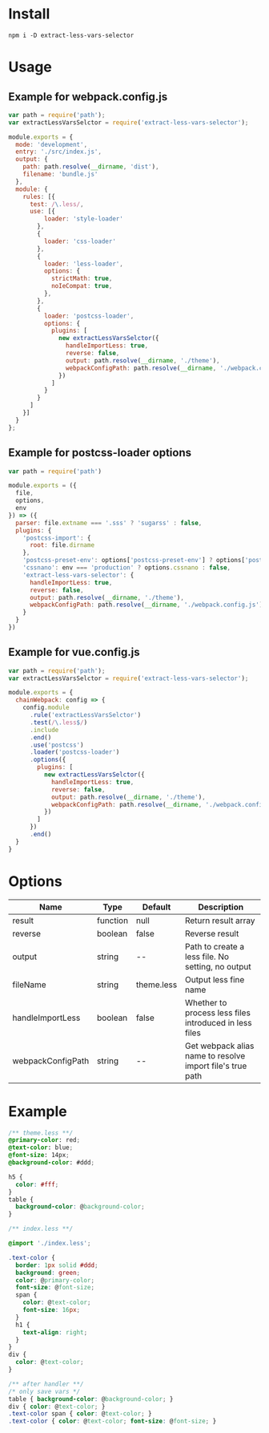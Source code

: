 # Install
```
npm i -D extract-less-vars-selector
```
# Usage
## Example for webpack.config.js
```js
var path = require('path');
var extractLessVarsSelctor = require('extract-less-vars-selector');

module.exports = {
  mode: 'development',
  entry: './src/index.js',
  output: {
    path: path.resolve(__dirname, 'dist'),
    filename: 'bundle.js'
  },
  module: {
    rules: [{
      test: /\.less/,
      use: [{
          loader: 'style-loader'
        },
        {
          loader: 'css-loader'
        },
        {
          loader: 'less-loader',
          options: {
            strictMath: true,
            noIeCompat: true,
          },
        },
        {
          loader: 'postcss-loader',
          options: {
            plugins: [
              new extractLessVarsSelctor({
                handleImportLess: true,
                reverse: false,
                output: path.resolve(__dirname, './theme'),
                webpackConfigPath: path.resolve(__dirname, './webpack.config.js')
              })
            ]
          }
        }
      ]
    }]
  }
};
```
## Example for postcss-loader options
```js
var path = require('path')

module.exports = ({
  file,
  options,
  env
}) => ({
  parser: file.extname === '.sss' ? 'sugarss' : false,
  plugins: {
    'postcss-import': {
      root: file.dirname
    },
    'postcss-preset-env': options['postcss-preset-env'] ? options['postcss-preset-env'] : false,
    'cssnano': env === 'production' ? options.cssnano : false,
    'extract-less-vars-selector': {
      handleImportLess: true,
      reverse: false,
      output: path.resolve(__dirname, './theme'),
      webpackConfigPath: path.resolve(__dirname, './webpack.config.js')
    }
  }
})
```
## Example for vue.config.js
```js
var path = require('path');
var extractLessVarsSelctor = require('extract-less-vars-selector');

module.exports = {
  chainWebpack: config => {
    config.module
      .rule('extractLessVarsSelctor')
      .test(/\.less$/)
      .include
      .end()
      .use('postcss')
      .loader('postcss-loader')
      .options({
        plugins: [
          new extractLessVarsSelctor({
            handleImportLess: true,
            reverse: false,
            output: path.resolve(__dirname, './theme'),
            webpackConfigPath: path.resolve(__dirname, './webpack.config.js')
          })
        ]
      })
      .end()
  }
}
```
# Options

|Name|Type|Default|Description|
| --- | --- | --- | --- |
| result | function | null | Return result array |
|reverse| boolean | false | Reverse result |
|output| string | -- | Path to create a less file. No setting, no output |
|fileName| string | theme.less | Output less fine name |
|handleImportLess| boolean | false | Whether to process less files introduced in less files |
| webpackConfigPath | string | -- | Get webpack alias name to resolve import file's true path |

# Example

```css
/** theme.less **/
@primary-color: red;
@text-color: blue;
@font-size: 14px;
@background-color: #ddd;

h5 {
  color: #fff;
}
table {
  background-color: @background-color;
}
```
```css
/** index.less **/

@import './index.less';

.text-color {
  border: 1px solid #ddd;
  background: green;
  color: @primary-color;
  font-size: @font-size;
  span {
    color: @text-color;
    font-size: 16px;
  }
  h1 {
    text-align: right;
  }
}
div {
  color: @text-color;
}
```

```css
/** after handler **/
/* only save vars */
table { background-color: @background-color; }
div { color: @text-color; }
.text-color span { color: @text-color; }
.text-color { color: @text-color; font-size: @font-size; }

```
